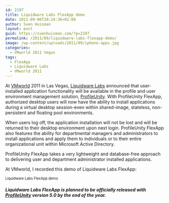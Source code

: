 ```yaml
---
id: 2197
title: Liquidware Labs FlexApp demo
date: 2011-09-06T20:24:36+02:00
author: Sven Huisman
layout: post
guid: https://svenhuisman.com/?p=2197
permalink: /2011/09/liquidware-labs-flexapp-demo/
image: /wp-content/uploads/2011/09/iphone-apps.jpg
categories:
  - VMworld 2011 Vegas
tags:
  - FlexApp
  - Liquidware Labs
  - VMworld 2011
---
```

At <a title="VMworld" href="https://www.vmworld.com" target="_blank">VMworld</a> 2011 in Las Vegas, <a title="Liquidware Labs" href="https://www.liquidwarelabs.com/" target="_blank">Liquidware Labs</a> announced that user-installed application functionality will be available in the profile and user environment management solution, <a title="Profile Unity" href="https://www.liquidwarelabs.com/products/profileunity.asp" target="_blank">ProfileUnity</a>. With ProfileUnity FlexApp, authorized desktop users will now have the ability to install applications during a virtual desktop session-even within shared-image, stateless, non-persistent and floating pool environments.

When users log off, the application installation will not be lost and will be returned to their desktop environment upon next login. ProfileUnity FlexApp also features the ability for departmental managers and administrators to install applications and apply them to individuals or to their entire organizational unit within Microsoft Active Directory.

ProfileUnity FlexApp takes a very lightweight and database-free approach to delivering user and department administrator installed applications.

At VMworld, I recorded this demo of Liquidware Labs FlexApp:

<div id="scid:5737277B-5D6D-4f48-ABFC-DD9C333F4C5D:ae79946c-067c-4b5a-a090-104be2499e36" class="wlWriterEditableSmartContent" style="margin: 0px; display: inline; float: none; padding: 0px;">
  <div>
  </div>
  
  <div style="width: 448px; clear: both; font-size: .8em;">
    Liquidware Labs FlexApp demo
  </div>
</div>

##### Liquidware Labs FlexApp is planned to be officially released with <a title="Profile Unity" href="https://www.liquidwarelabs.com/products/profileunity.asp" target="_blank">ProfileUnity</a> version 5.0 by the end of the year.